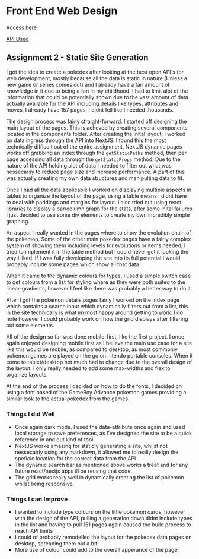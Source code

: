 # Front End Web Design

Access [here](https://pokedex.ashlcx.net)

[API Used](https://pokeapi.co/)

## Assignment 2 - Static Site Generation

I got the idea to create a pokedex after looking at the best open API's for web development, mostly because all the data is static in nature (Unless a new game or series comes out) and I already have a fair amount of knowledge in it due to being a fan in my childhood. I had to limit alot of the information that could be potentially shown due to the vast amount of data actually available for the API including details like types, attributes and moves, I already have 157 pages, I didnt fell like I needed thousands.

The design process was fairly straight-forward. I started off designing the main layout of the pages. This is acheved by creating several components located in the components folder. After creating the inital layout, I worked on data ingress through the API into NextJS. I found this the most technically difficult out of the entire assignment, NextJS dynamic pages works off grabbing an index through the `getStaticPaths` method, then per page accessing all data through the `getStaticProps` method. Due to the nature of the API holding alot of data I needed to filter out what was nessecarsy to reduce page size and increase performance. A part of this was actually creating my own data structures and manipulting data to fit.

Once I had all the data applicable I worked on displaying multiple aspects in tables to organize the layout of the page, using a table means I didnt have to deal with paddings and margins for layout. I also tried out using react libraries to display a bar/column graph for the stats, after some inital failures I just decided to use some div elements to create my own incredibly simple graphing.

An aspect I really wanted in the pages where to show the evolution chain of the pokemon. Some of the other main pokedex pages have a fairly complex system of showing them including levels for evolutions or items needed, I tried to implement it in the table method but I could never get it looking the way I liked. If I was fully developing the site into its full potential I would probably include some pages which show all that data.

When it came to the dynamic colours for types, I used a simple switch case to get colours from a list for styling where as they were both suited to the linear-gradients, however I feel like there was probably a better way to do it.

After I got the pokemon details pages fairly I worked on the index page which contains a search input which dynamically filters out from a list, this in the site technically is what im most happy around getting to work. I do note however I could probably work on how the grid displays after filtering out some elements.

All of the design so far was done mobile-first, like the first project. I once again enjoyed designing mobile first as I believe the main use case for a site like this would be mobile, as compared to desktop, as most commonly pokemon games are played on the go on nitendo portable consoles. When it come to tablet/desktop not much had to change due to the overall design of the layout. I only really needed to add some max-widths and flex to organize layouts.

At the end of the process I decided on how to do the fonts, I decided on using a font based of the GameBoy Advance pokemon games providing a similar look to the actual pokedex from the games.

### Things I did Well

- Once again dark mode. I used the data-attribute once again and used local storage to save preferences, as I've designed the site to be a quick reference in and out kind of tool.
- NextJS worke amazing for staticly generating a site, whilst not nessecairly using any markdown, it allowed me to really design the speficic location for the correct data from the API.
- The dynamic search bar as mentioned above works a treat and for any future react/nextjs apps ill be reusing that code.
- The grid works really well in dynamically creating the list of pokemon whilst being responsive.

### Things I can Improve

- I wanted to include type colours on the little pokemon cards, however with the design of the API, pulling a generation down didnt include types in the list and having to pull 151 pages again caused the build process to reach API limits
- I could of probably remodelled the layout for the pokedex data pages on desktop, spreading them out a bit.
- More use of colour could add to the overall apperance of the page.
